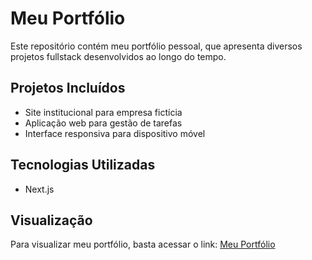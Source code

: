 # Meu Portfólio

Este repositório contém meu portfólio pessoal, que apresenta diversos projetos fullstack desenvolvidos ao longo do tempo.

## Projetos Incluídos

- Site institucional para empresa fictícia
- Aplicação web para gestão de tarefas
- Interface responsiva para dispositivo móvel

## Tecnologias Utilizadas

- Next.js

## Visualização

Para visualizar meu portfólio, basta acessar o link: [Meu Portfólio](https://wizdoux.vercel.app/) 

